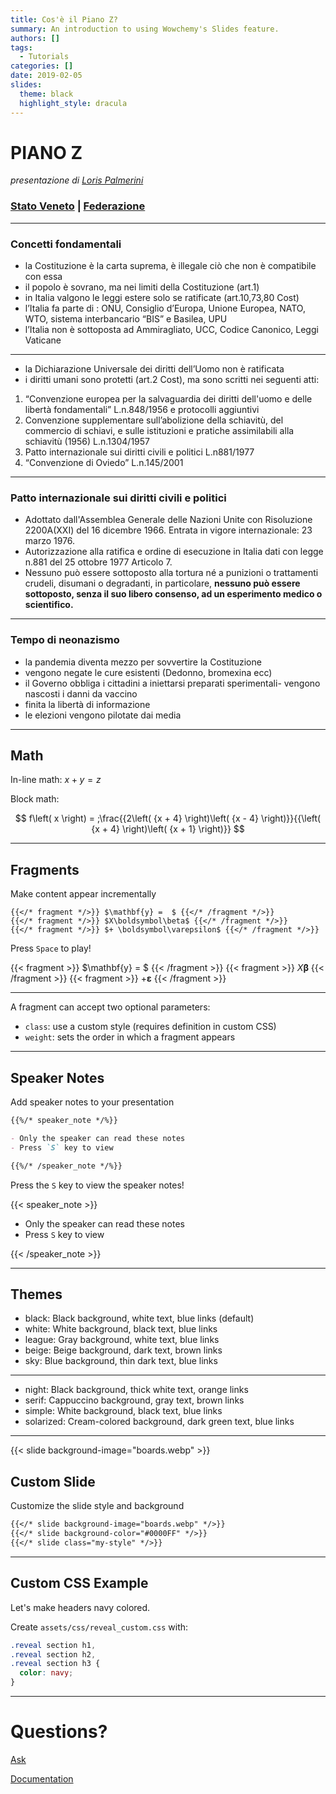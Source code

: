 ```yaml
---
title: Cos'è il Piano Z?
summary: An introduction to using Wowchemy's Slides feature.
authors: []
tags:
  - Tutorials
categories: []
date: 2019-02-05
slides:
  theme: black
  highlight_style: dracula
---
```

# PIANO Z

 *presentazione di [Loris Palmerini](https://palmerini.net/)*

### [Stato Veneto](https://statoveneto.net) | [Federazione](https://lombardo-veneto.net)

- - -

### Concetti fondamentali

* la Costituzione è la carta suprema, è illegale ciò che non è compatibile con essa
* il popolo è sovrano, ma nei limiti della Costituzione (art.1)
* in Italia valgono le leggi estere solo se ratificate (art.10,73,80 Cost)
* l’Italia fa parte di : ONU, Consiglio d’Europa, Unione Europea, NATO, WTO, sistema interbancario “BIS” e Basilea,  UPU
* l’Italia non è sottoposta ad Ammiragliato,  UCC, Codice Canonico, Leggi Vaticane

- - -

* la Dichiarazione Universale dei diritti dell’Uomo non è ratificata
* i diritti umani sono protetti (art.2 Cost), ma sono scritti nei seguenti atti:

1. “Convenzione europea per la salvaguardia dei diritti dell'uomo e delle libertà fondamentali” L.n.848/1956 e protocolli aggiuntivi
2. Convenzione supplementare sull’abolizione della schiavitù, del commercio di schiavi, e sulle istituzioni e pratiche assimilabili alla schiavitù (1956) L.n.1304/1957 
3. Patto internazionale sui diritti civili e politici L.n881/1977
4. “Convenzione di Oviedo”  L.n.145/2001

- - -

### Patto internazionale sui diritti civili e politici

* Adottato dall'Assemblea Generale delle Nazioni Unite con Risoluzione 2200A(XXI) del 16 dicembre 1966. Entrata in vigore internazionale: 23 marzo 1976.  
* Autorizzazione alla ratifica e ordine di esecuzione in Italia dati con  legge n.881 del 25 ottobre 1977 
  Articolo 7.
* Nessuno può essere sottoposto alla tortura né a punizioni o trattamenti crudeli, disumani o degradanti, in particolare, **nessuno può essere sottoposto, senza il suo libero consenso, ad un esperimento medico o scientifico.**

- - -

### Tempo di neonazismo

* la pandemia diventa mezzo per sovvertire la Costituzione
* vengono negate le cure esistenti (Dedonno, bromexina ecc)
* il Governo obbliga i cittadini a iniettarsi preparati sperimentali- vengono nascosti i danni da vaccino
* finita la libertà di informazione
* le elezioni vengono pilotate dai media

- - -

## Math

In-line math: $x + y = z$

Block math:

$$
f\left( x \right) = ;\frac{{2\left( {x + 4} \right)\left( {x - 4} \right)}}{{\left( {x + 4} \right)\left( {x + 1} \right)}}
$$

- - -

## Fragments

Make content appear incrementally

```
{{</* fragment */>}} $\mathbf{y} =  $ {{</* /fragment */>}}
{{</* fragment */>}} $X\boldsymbol\beta$ {{</* /fragment */>}}
{{</* fragment */>}} $+ \boldsymbol\varepsilon$ {{</* /fragment */>}}
```

Press `Space` to play!

{{< fragment >}} $\mathbf{y} =  $ {{< /fragment >}}
{{< fragment >}} $X\boldsymbol\beta$ {{< /fragment >}}
{{< fragment >}} $+ \boldsymbol\varepsilon$ {{< /fragment >}}

- - -

A fragment can accept two optional parameters:

* `class`: use a custom style (requires definition in custom CSS)
* `weight`: sets the order in which a fragment appears

- - -

## Speaker Notes

Add speaker notes to your presentation

```markdown
{{%/* speaker_note */%}}

- Only the speaker can read these notes
- Press `S` key to view

{{%/* /speaker_note */%}}
```

Press the `S` key to view the speaker notes!

{{< speaker_note >}}

* Only the speaker can read these notes
* Press `S` key to view

{{< /speaker_note >}}

- - -

## Themes

* black: Black background, white text, blue links (default)
* white: White background, black text, blue links
* league: Gray background, white text, blue links
* beige: Beige background, dark text, brown links
* sky: Blue background, thin dark text, blue links

- - -

* night: Black background, thick white text, orange links
* serif: Cappuccino background, gray text, brown links
* simple: White background, black text, blue links
* solarized: Cream-colored background, dark green text, blue links

- - -

{{< slide background-image="boards.webp" >}}

## Custom Slide

Customize the slide style and background

```markdown
{{</* slide background-image="boards.webp" */>}}
{{</* slide background-color="#0000FF" */>}}
{{</* slide class="my-style" */>}}
```

- - -

## Custom CSS Example

Let's make headers navy colored.

Create `assets/css/reveal_custom.css` with:

```css
.reveal section h1,
.reveal section h2,
.reveal section h3 {
  color: navy;
}
```

- - -

# Questions?

[Ask](https://discord.gg/z8wNYzb)

[Documentation](https://wowchemy.com/docs/content/slides/)